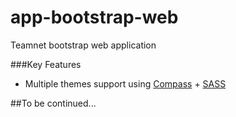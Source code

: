 # app-bootstrap-web

Teamnet bootstrap web application

###Key Features

* Multiple themes support using [Compass][compass] + [SASS][sass]

[sass]: http://sass-lang.com/
[compass]: http://compass-style.org/

##To be continued...